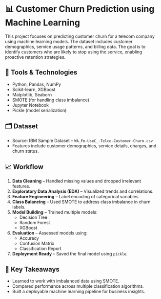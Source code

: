 # 📊 Customer Churn Prediction using Machine Learning

This project focuses on predicting customer churn for a telecom company using machine learning models. The dataset includes customer demographics, service usage patterns, and billing data. The goal is to identify customers who are likely to stop using the service, enabling proactive retention strategies.

## 🔧 Tools & Technologies
- Python, Pandas, NumPy
- Scikit-learn, XGBoost
- Matplotlib, Seaborn
- SMOTE (for handling class imbalance)
- Jupyter Notebook
- Pickle (model serialization)

## 🗂️ Dataset
- Source: IBM Sample Dataset – `WA_Fn-UseC_-Telco-Customer-Churn.csv`
- Features include customer demographics, service details, charges, and churn status.

## 📈 Workflow
1. **Data Cleaning** – Handled missing values and dropped irrelevant features.
2. **Exploratory Data Analysis (EDA)** – Visualized trends and correlations.
3. **Feature Engineering** – Label encoding of categorical variables.
4. **Class Balancing** – Used SMOTE to address class imbalance in churn labels.
5. **Model Building** – Trained multiple models:
   - Decision Tree
   - Random Forest
   - XGBoost
6. **Evaluation** – Assessed models using:
   - Accuracy
   - Confusion Matrix
   - Classification Report
7. **Deployment Ready** – Saved the final model using `pickle`.

## 📌 Key Takeaways
- Learned to work with imbalanced data using SMOTE.
- Compared performance across multiple classification algorithms.
- Built a deployable machine learning pipeline for business insights.

